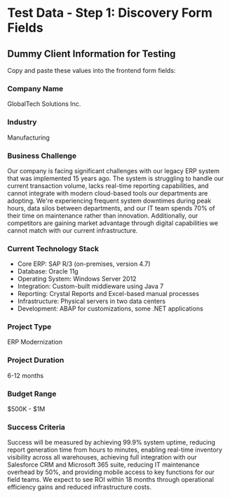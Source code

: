 # Test Data - Step 1: Discovery Form Fields

## Dummy Client Information for Testing

Copy and paste these values into the frontend form fields:

### Company Name
GlobalTech Solutions Inc.

### Industry
Manufacturing

### Business Challenge
Our company is facing significant challenges with our legacy ERP system that was implemented 15 years ago. The system is struggling to handle our current transaction volume, lacks real-time reporting capabilities, and cannot integrate with modern cloud-based tools our departments are adopting. We're experiencing frequent system downtimes during peak hours, data silos between departments, and our IT team spends 70% of their time on maintenance rather than innovation. Additionally, our competitors are gaining market advantage through digital capabilities we cannot match with our current infrastructure.

### Current Technology Stack
- Core ERP: SAP R/3 (on-premises, version 4.7)
- Database: Oracle 11g
- Operating System: Windows Server 2012
- Integration: Custom-built middleware using Java 7
- Reporting: Crystal Reports and Excel-based manual processes
- Infrastructure: Physical servers in two data centers
- Development: ABAP for customizations, some .NET applications

### Project Type
ERP Modernization

### Project Duration
6-12 months

### Budget Range
$500K - $1M

### Success Criteria
Success will be measured by achieving 99.9% system uptime, reducing report generation time from hours to minutes, enabling real-time inventory visibility across all warehouses, achieving full integration with our Salesforce CRM and Microsoft 365 suite, reducing IT maintenance overhead by 50%, and providing mobile access to key functions for our field teams. We expect to see ROI within 18 months through operational efficiency gains and reduced infrastructure costs.
